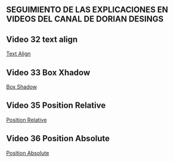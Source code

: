 ## SEGUIMIENTO DE LAS EXPLICACIONES EN VIDEOS DEL CANAL DE DORIAN DESINGS



## Video 32 text align

<a href="https://github.com/Adrian-Fernandez-Rosa/cssAvanzado/tree/master/32%20text%20align" 
 target="_blank"> Text Align </a></h3>

## Video 33 Box Xhadow

<a href="https://github.com/Adrian-Fernandez-Rosa/cssAvanzado/tree/master/33%20box%20shadow" 
 target="_blank">Box Shadow </a>
 
 
 ## Video 35 Position Relative
 
 
 
 
<a href="https://github.com/Adrian-Fernandez-Rosa/cssAvanzado/tree/3662afaa93edee8bc9d29d51a9c83334903f5fc7/34%20position" 
 target="_blank">Position Relative</a>


## Video 36 Position Absolute


<a href="https://github.com/Adrian-Fernandez-Rosa/cssAvanzado/tree/1d9216b75453ca74f3c5a98afc8cf15d6f24ef33/34%20position" 
 target="_blank">Position Absolute</a>
